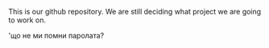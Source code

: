 This is our github repository. We are still deciding what project we are going to work on.

'що не ми помни паролата?